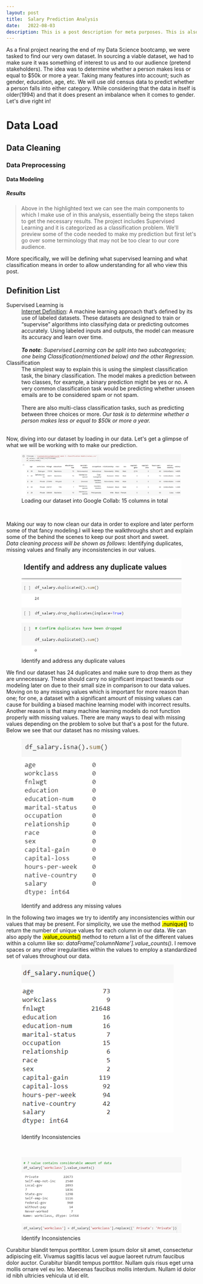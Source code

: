 ```yaml
---
layout: post
title:  Salary Prediction Analysis
date:   2022-08-03
description: This is a post description for meta purposes. This is also the excerpt of the article that shows up on the index/home page. Change this in the post YAML.
---
```


<p class="intro"><span class="dropcap">As</span> a final project nearing the end of my Data Science bootcamp, we were tasked to find our very own dataset. In sourcing a viable dataset, we had to make sure it was something of interest to us and to our audience (pretend stakeholders). The idea was to determine whether a person makes less or equal to $50k or more a year. Taking many features into account; such as gender, education, age, etc. We will use old census data to predict whether a person falls into either category. While considering that the data in itself is older(1994) and that it does present an imbalance when it comes to gender. Let's dive right in!</p>

# Data Load

## Data Cleaning

### Data Preprocessing 

#### Data Modeling

##### Results


<blockquote>Above in the highlighted text we can see the main components to which I make use of in this analysis, essentially being the steps taken to get the necessary results. The project includes Supervised Learning and it is categorized as a classification problem. We'll preview some of the code needed to make my prediction but first let's go over some terminology that may not be too clear to our core audience.</blockquote>

More specifically, we will be defining what supervised learning and what classification means in order to allow understanding for all who view this post.

## Definition List
<dl>
  <dt>Supervised Learning is</dt>
  <dd><a href="https://www.ibm.com/cloud/blog/supervised-vs-unsupervised-learning">Internet Definition</a>: A machine learning approach that’s defined by its use of labeled datasets. These datasets are designed to train or “supervise” algorithms into classifying data or predicting outcomes accurately. Using labeled inputs and outputs, the model can measure its accuracy and learn over time. <br><br><i><b>To note</b>: Supervised Learning can be split into two subcategories; one being Classification(mentioned below) and the other Regression.</i></dd>
  <dt>Classification</dt>
  <dd>The simplest way to explain this is using the simplest classification task, the binary classification. The model makes a prediction between two classes, for example, a binary prediction might be yes or no. A very common classification task would be predicting whether unseen emails are to be considered spam or not spam. <br><br>There are also multi-class classification tasks, such as predicting between three choices or more. <i>Our task is to determine whether a person makes less or equal to $50k or more a year.</i></dd>
</dl>

<br>
Now, diving into our dataset by loading in our data. Let's get a glimpse of what we will be working with to make our prediction.

<figure>
<img src="/assets/img/import-data-Salary-Pred.PNG" alt="">
 <figcaption>Loading our dataset into Google Collab: 15 columns in total</figcaption>
</figure>
<br>

Making our way to now clean our data in order to explore and later perform some of that fancy modeling.I will keep the walkthroughs short and explain some of the behind the scenes to keep our post short and sweet. <br><i>Data cleaning process will be shown as follows</i>: Identifying duplicates, missing values and finally any inconsistencies in our values.

<figure>
<img src="/assets/img/duplicate-values.PNG" alt="">
 <figcaption>Identify and address any duplicate values</figcaption>
</figure>

We find our dataset has 24 duplicates and make sure to drop them as they are unnecessary. These should carry no significant impact towards our modeling later on due to their small size in comparison to our data values. Moving on to any missing values which is important for more reason than one; for one, a dataset with a significant amount of missing values can cause for building a biased machine learning model with incorrect results. Another reason is that many machine learning models do not function properly with missing values. There are many ways to deal with missing values depending on the problem to solve but that's a post for the future. Below we see that our dataset has no missing values.

<figure>
<img src="/assets/img/missing-values.PNG" alt="">
 <figcaption>Identify and address any missing values</figcaption>
</figure>

In the following two images we try to identify any inconsistencies within our values that may be present. For simplicity, we use the method <mark>.nunique()</mark> to return the number of unique values for each column in our data. We can also apply the <mark>.value_counts()</mark> method to return a list of the different values within a column like so: <i>dataFrame['columnName'].value_counts()</i>. I remove spaces or any other irregularities within the values to employ a standardized set of values throughout our data. 


<figure>
<img src="/assets/img/inconsistent-1.PNG" alt="">
 <figcaption>Identify Inconsistencies</figcaption>
</figure>
<br>
<figure>
<img src="/assets/img/inconsistent-2.PNG" alt="">
 <figcaption>Identify Inconsistencies</figcaption>
</figure>


Curabitur blandit tempus porttitor. Lorem ipsum dolor sit amet, consectetur adipiscing elit. Vivamus sagittis lacus vel augue laoreet rutrum faucibus dolor auctor. Curabitur blandit tempus porttitor. Nullam quis risus eget urna mollis ornare vel eu leo. Maecenas faucibus mollis interdum. Nullam id dolor id nibh ultricies vehicula ut id elit.
